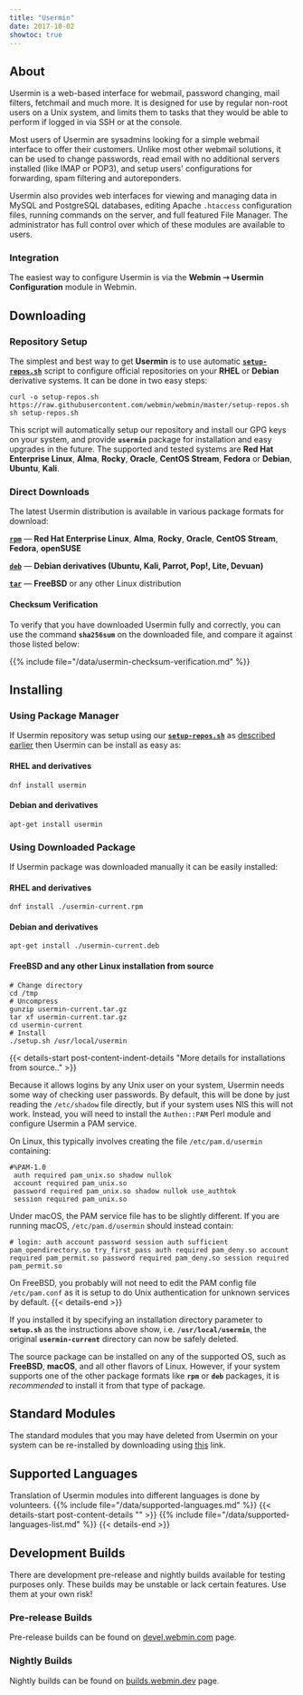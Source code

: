 ```yaml
---
title: "Usermin"
date: 2017-10-02
showtoc: true
---
```

## About

Usermin is a web-based interface for webmail, password changing, mail filters, fetchmail and much more. It is designed for use by regular non-root users on a Unix system, and limits them to tasks that they would be able to perform if logged in via SSH or at the console.

Most users of Usermin are sysadmins looking for a simple webmail interface to offer their customers. Unlike most other webmail solutions, it can be used to change passwords, read email with no additional servers installed (like IMAP or POP3), and setup users' configurations for forwarding, spam filtering and autoreponders.

Usermin also provides web interfaces for viewing and managing data in MySQL and PostgreSQL databases, editing Apache `.htaccess` configuration files, running commands on the server, and full featured File Manager. The administrator has full control over which of these modules are available to users.


### Integration

The easiest way to configure Usermin is via the **Webmin ⇾ Usermin Configuration** module in Webmin.

## Downloading

### Repository Setup
The simplest and best way to get **Usermin** is to use automatic [**`setup-repos.sh`**](https://github.com/webmin/webmin/blob/master/setup-repos.sh) script to configure official repositories on your **RHEL** or **Debian** derivative systems. It can be done in two easy steps:

```
curl -o setup-repos.sh https://raw.githubusercontent.com/webmin/webmin/master/setup-repos.sh
sh setup-repos.sh
```

This script will automatically setup our repository and install our GPG keys on your system, and provide **`usermin`** package for installation and easy upgrades in the future. The supported and tested systems are **Red Hat Enterprise Linux**, **Alma**, **Rocky**, **Oracle**, **CentOS Stream**, **Fedora** or **Debian**, **Ubuntu**, **Kali**.

### Direct Downloads
The latest Usermin distribution is available in various package formats for download:


  [**`rpm`**](https://www.webmin.com/download/rpm/usermin-current.rpm) — **Red Hat Enterprise Linux**, **Alma**, **Rocky**, **Oracle**, **CentOS Stream**, **Fedora**, **openSUSE**

  [**`deb`**](https://www.webmin.com/download/deb/usermin-current.deb) — **Debian derivatives (Ubuntu, Kali, Parrot, Pop!, Lite, Devuan)**
  
  [**`tar`**](https://www.webmin.com/download/usermin-current.tar.gz) — **FreeBSD** or any other Linux distribution


#### Checksum Verification
To verify that you have downloaded Usermin fully and correctly, you can use the command **`sha256sum`** on the downloaded file, and compare it against those listed below:

{{% include file="/data/usermin-checksum-verification.md" %}}

## Installing

### Using Package Manager
If Usermin repository was setup using our [**`setup-repos.sh`**](https://raw.githubusercontent.com/webmin/webmin/master/setup-repos.sh) as [described earlier](#repository-setup) then Usermin can be install as easy as:

   #### RHEL and derivatives
    dnf install usermin

   #### Debian and derivatives
    apt-get install usermin

### Using Downloaded Package
If Usermin package was downloaded manually it can be easily installed:
   #### RHEL and derivatives
    dnf install ./usermin-current.rpm

   #### Debian and derivatives
    apt-get install ./usermin-current.deb

   #### FreeBSD and any other Linux installation from source
    # Change directory
    cd /tmp
    # Uncompress
    gunzip usermin-current.tar.gz
    tar xf usermin-current.tar.gz
    cd usermin-current
    # Install
    ./setup.sh /usr/local/usermin
   
   {{< details-start post-content-indent-details "More details for installations from source.."  >}}
  
  Because it allows logins by any Unix user on your system, Usermin needs some way of checking user passwords. By default, this will be done by just reading the `/etc/shadow` file directly, but if your system uses NIS this will not work. Instead, you will need to install the `Authen::PAM` Perl module and configure Usermin a PAM service. 

  On Linux, this typically involves creating the file `/etc/pam.d/usermin` containing:
  ```text
  #%PAM-1.0
   auth required pam_unix.so shadow nullok
   account required pam_unix.so
   password required pam_unix.so shadow nullok use_authtok
   session required pam_unix.so
  ```

  Under macOS, the PAM service file has to be slightly different. If you are running macOS, `/etc/pam.d/usermin` should instead contain: 
  ```text
  # login: auth account password session auth sufficient pam_opendirectory.so try_first_pass auth required pam_deny.so account required pam_permit.so password required pam_deny.so session required pam_permit.so
  ```

  On FreeBSD, you probably will not need to edit the PAM config file `/etc/pam.conf` as it is setup to do Unix authentication for unknown services by default.
   {{< details-end >}}

   If you installed it by specifying an installation directory parameter to **`setup.sh`** as the instructions above show, i.e. **`/usr/local/usermin`**, the original **`usermin-current`** directory can now be safely deleted.

   The source package can be installed on any of the supported OS, such as **FreeBSD**, **macOS**, and all other flavors of Linux. However, if your system supports one of the other package formats like **`rpm`** or **`deb`** packages, it is *recommended* to install it from that type of package.


## Standard Modules
The standard modules that you may have deleted from Usermin on your system can be re-installed by downloading using [this](https://download.webmin.com/download/umodules/) link.

## Supported Languages
Translation of Usermin modules into different languages is done by volunteers. {{% include file="/data/supported-languages.md" %}}
{{< details-start post-content-details "<i class='wm wm-language'></i>"  >}}
{{% include file="/data/supported-languages-list.md" %}}
{{< details-end >}}

## Development Builds
There are development pre-release and nightly builds available for testing purposes only. These builds may be unstable or lack certain features. Use them at your own risk!

### Pre-release Builds
Pre-release builds can be found on [devel.webmin.com](https://download.webmin.com/devel/) page.

### Nightly Builds
Nightly builds can be found on [builds.webmin.dev](https://builds.webmin.dev/) page.

